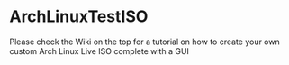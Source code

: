 # ArchLinuxTestISO

Please check the Wiki on the top for a tutorial on how to create your own custom Arch Linux Live ISO complete with a GUI 
